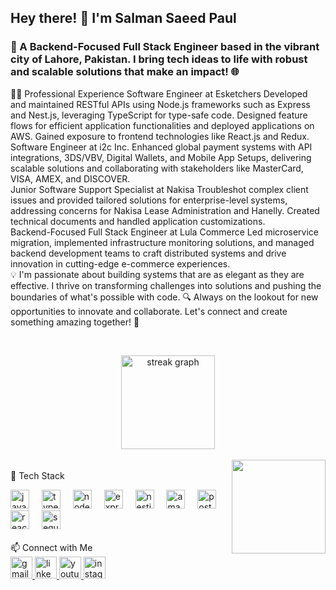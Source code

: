 <h2 align="left">Hey there! 👋 I'm Salman Saeed Paul</h2> <h3 align="left">🚀 A Backend-Focused Full Stack Engineer based in the vibrant city of Lahore, Pakistan. I bring tech ideas to life with robust and scalable solutions that make an impact! 🌐</h3>
👨‍💻 Professional Experience
Software Engineer at Esketchers
Developed and maintained RESTful APIs using Node.js frameworks such as Express and Nest.js, leveraging TypeScript for type-safe code. Designed feature flows for efficient application functionalities and deployed applications on AWS. Gained exposure to frontend technologies like React.js and Redux.

<br>
Software Engineer at i2c Inc.
Enhanced global payment systems with API integrations, 3DS/VBV, Digital Wallets, and Mobile App Setups, delivering scalable solutions and collaborating with stakeholders like MasterCard, VISA, AMEX, and DISCOVER.

<br>
Junior Software Support Specialist at Nakisa
Troubleshot complex client issues and provided tailored solutions for enterprise-level systems, addressing concerns for Nakisa Lease Administration and Hanelly. Created technical documents and handled application customizations.

<br>
Backend-Focused Full Stack Engineer at Lula Commerce
Led microservice migration, implemented infrastructure monitoring solutions, and managed backend development teams to craft distributed systems and drive innovation in cutting-edge e-commerce experiences.

<br>
💡 I'm passionate about building systems that are as elegant as they are effective. I thrive on transforming challenges into solutions and pushing the boundaries of what's possible with code.
🔍 Always on the lookout for new opportunities to innovate and collaborate. Let's connect and create something amazing together! 🌟

<br> <div align="center"> <img src="https://streak-stats.demolab.com?user=salmanpaul&locale=en&mode=daily&theme=dracula&hide_border=false&border_radius=5" height="150" alt="streak graph" /> </div> <br> <img align="right" height="150" src="https://media.giphy.com/media/v1.Y2lkPTc5MGI3NjExczBodjNtYzJxczM2aGp6bGFpdDRkbWV6a3Izd2drNXRjMDM2c21mZiZlcD12MV9naWZzX3NlYXJjaCZjdD1n/bGgsc5mWoryfgKBx1u/giphy.gif" /> <br>
🔧 Tech Stack
<div align="left"> <img src="https://cdn.jsdelivr.net/gh/devicons/devicon/icons/javascript/javascript-original.svg" height="30" alt="javascript logo" /> <img width="12" /> <img src="https://cdn.jsdelivr.net/gh/devicons/devicon/icons/typescript/typescript-original.svg" height="30" alt="typescript logo" /> <img width="12" /> <img src="https://cdn.jsdelivr.net/gh/devicons/devicon/icons/nodejs/nodejs-original.svg" height="30" alt="nodejs logo" /> <img width="12" /> <img src="https://cdn.jsdelivr.net/gh/devicons/devicon/icons/express/express-original.svg" height="30" alt="express logo" /> <img width="12" /> <img src="https://cdn.jsdelivr.net/gh/devicons/devicon/icons/nestjs/nestjs-original.svg" height="30" alt="nestjs logo" /> <img width="12" /> <img src="https://cdn.jsdelivr.net/gh/devicons/devicon/icons/amazonwebservices/amazonwebservices-plain-wordmark.svg" height="30" alt="amazonwebservices logo" /> <img width="12" /> <img src="https://cdn.jsdelivr.net/gh/devicons/devicon/icons/postgresql/postgresql-original.svg" height="30" alt="postgresql logo" /> <img width="12" /> <img src="https://cdn.jsdelivr.net/gh/devicons/devicon/icons/react/react-original.svg" height="30" alt="react logo" /> <img width="12" /> <img src="https://cdn.jsdelivr.net/gh/devicons/devicon/icons/sequelize/sequelize-original.svg" height="30" alt="sequelize logo" /> </div> <br>
📫 Connect with Me
<div align="left"> <a href="mailto:salmanpal75@gmail.com" target="_blank"> <img src="https://img.shields.io/static/v1?message=Gmail&logo=gmail&label=&color=D14836&logoColor=white&labelColor=&style=for-the-badge" height="35" alt="gmail logo" /> </a> <a href="https://www.linkedin.com/in/salmanpaul/" target="_blank"> <img src="https://img.shields.io/static/v1?message=LinkedIn&logo=linkedin&label=&color=0077B5&logoColor=white&labelColor=&style=for-the-badge" height="35" alt="linkedin logo" /> </a> <a href="https://www.youtube.com/@salmanpal4917" target="_blank"> <img src="https://img.shields.io/static/v1?message=YouTube&logo=youtube&label=&color=FF0000&logoColor=white&labelColor=&style=for-the-badge" height="35" alt="youtube logo" /> </a> <a href="https://www.instagram.com/salmanpaul987/" target="_blank"> <img src="https://img.shields.io/static/v1?message=Instagram&logo=instagram&label=&color=F56040&logoColor=white&labelColor=&style=for-the-badge" height="35" alt="instagram logo" /> </a> </div> <br clear="both">
